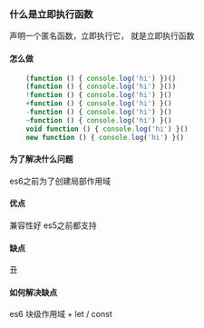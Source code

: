 ### 什么是立即执行函数
声明一个匿名函数，立即执行它， 就是立即执行函数

#### 怎么做

```Javascript
    (function () { console.log('hi') })()
    (function () { console.log('hi') }())
    !function () { console.log('hi') }()
    +function () { console.log('hi') }()
    -function () { console.log('hi') }()
    ~function () { console.log('hi') }()
    void function () { console.log('hi') }()
    new function () { console.log('hi') }()

```

#### 为了解决什么问题
es6之前为了创建局部作用域

#### 优点
兼容性好 es5之前都支持

#### 缺点
丑

#### 如何解决缺点
es6 块级作用域 + let / const

